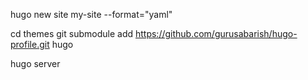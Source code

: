 

hugo new site my-site --format="yaml"

cd themes
git submodule add https://github.com/gurusabarish/hugo-profile.git
hugo

hugo server